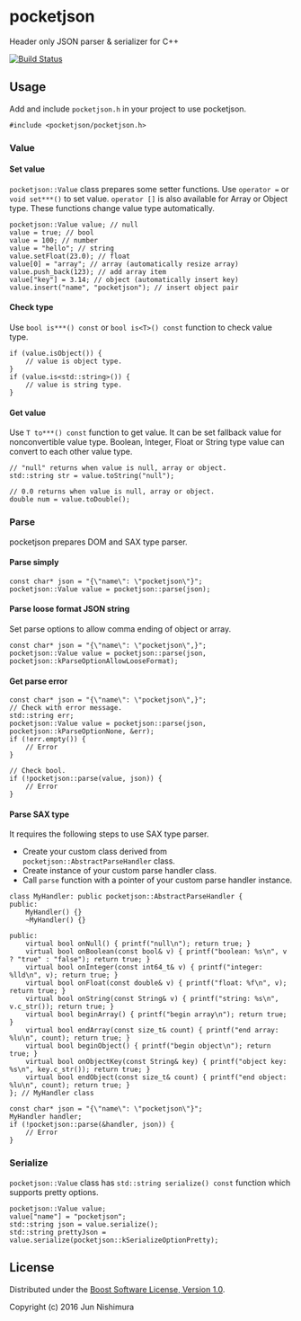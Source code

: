# pocketjson
Header only JSON parser &amp; serializer for C++

[![Build Status](https://travis-ci.org/n8jun/pocketjson.svg?branch=master)](https://travis-ci.org/n8jun/pocketjson)

## Usage

Add and include `pocketjson.h` in your project to use pocketjson.

```
#include <pocketjson/pocketjson.h>
```

### Value

#### Set value

`pocketjson::Value` class prepares some setter functions.
Use `operator =` or `void set***()` to set value.
`operator []` is also available for Array or Object type.
These functions change value type automatically.

```
pocketjson::Value value; // null
value = true; // bool
value = 100; // number
value = "hello"; // string
value.setFloat(23.0); // float
value[0] = "array"; // array (automatically resize array)
value.push_back(123); // add array item
value["key"] = 3.14; // object (automatically insert key)
value.insert("name", "pocketjson"); // insert object pair
```

#### Check type

Use `bool is***() const` or `bool is<T>() const` function to check value type.

```
if (value.isObject()) {
    // value is object type.
}
if (value.is<std::string>()) {
    // value is string type.
}
```

#### Get value

Use `T to***() const` function to get value.
It can be set fallback value for nonconvertible value type.
Boolean, Integer, Float or String type value can convert to each other value type.

```
// "null" returns when value is null, array or object.
std::string str = value.toString("null");

// 0.0 returns when value is null, array or object.
double num = value.toDouble();
```

### Parse

pocketjson prepares DOM and SAX type parser.

#### Parse simply

```
const char* json = "{\"name\": \"pocketjson\"}";
pocketjson::Value value = pocketjson::parse(json);
```

#### Parse loose format JSON string

Set parse options to allow comma ending of object or array.

```
const char* json = "{\"name\": \"pocketjson\",}";
pocketjson::Value value = pocketjson::parse(json, pocketjson::kParseOptionAllowLooseFormat);
```

#### Get parse error

```
const char* json = "{\"name\": \"pocketjson\",}";
// Check with error message.
std::string err;
pocketjson::Value value = pocketjson::parse(json, pocketjson::kParseOptionNone, &err);
if (!err.empty()) {
    // Error
}

// Check bool.
if (!pocketjson::parse(value, json)) {
    // Error
}
```

#### Parse SAX type

It requires the following steps to use SAX type parser.

- Create your custom class derived from `pocketjson::AbstractParseHandler` class.
- Create instance of your custom parse handler class.
- Call `parse` function with a pointer of your custom parse handler instance.

```
class MyHandler: public pocketjson::AbstractParseHandler {
public:
    MyHandler() {}
    ~MyHandler() {}

public:
    virtual bool onNull() { printf("null\n"); return true; }
    virtual bool onBoolean(const bool& v) { printf("boolean: %s\n", v ? "true" : "false"); return true; }
    virtual bool onInteger(const int64_t& v) { printf("integer: %lld\n", v); return true; }
    virtual bool onFloat(const double& v) { printf("float: %f\n", v); return true; }
    virtual bool onString(const String& v) { printf("string: %s\n", v.c_str()); return true; }
    virtual bool beginArray() { printf("begin array\n"); return true; }
    virtual bool endArray(const size_t& count) { printf("end array: %lu\n", count); return true; }
    virtual bool beginObject() { printf("begin object\n"); return true; }
    virtual bool onObjectKey(const String& key) { printf("object key: %s\n", key.c_str()); return true; }
    virtual bool endObject(const size_t& count) { printf("end object: %lu\n", count); return true; }
}; // MyHandler class

const char* json = "{\"name\": \"pocketjson\"}";
MyHandler handler;
if (!pocketjson::parse(&handler, json)) {
    // Error
}
```

### Serialize

`pocketjson::Value` class has `std::string serialize() const` function which supports pretty options.

```
pocketjson::Value value;
value["name"] = "pocketjson";
std::string json = value.serialize();
std::string prettyJson = value.serialize(pocketjson::kSerializeOptionPretty);
```

## License

Distributed under the [Boost Software License, Version 1.0](http://www.boost.org/LICENSE_1_0.txt).

Copyright (c) 2016 Jun Nishimura
